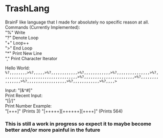 # TrashLang
BrainF like language that I made for absolutely no specific reason at all.  
Commands (Currently Implemented):  
"%" Write  
"?" Denote Loop  
"+" Loop++  
">" End Loop  
"*" Print New Line  
"," Print Character Iterator

Hello World:  
`%?,,,,,,,,>%?,,,,,>%?,,,,,,,,,,,,>%?,,,,,,,,,,,,>%?,,,,,,,,,,,,,,,>%?,,,,,,,,,,,,,,,,,,,,,,,,,,,,,,,,,,>%?,,,,,,,,,,,,,,,,,,,,,,,>%?,,,,,,,,,,,,,,,>%?,,,,,,,,,,,,,,,,,,>%?,,,,,,,,,,,,>%?,,,,>`  

Input:
"[&^#]"  
Print Recent Input:  
"[|\/]"  
Print Number Example:  
"[+++]" (Prints 3)
"[+++++][++++++][++++]" (Prints 564)
### This is still a work in progress so expect it to maybe become better and/or more painful in the future
